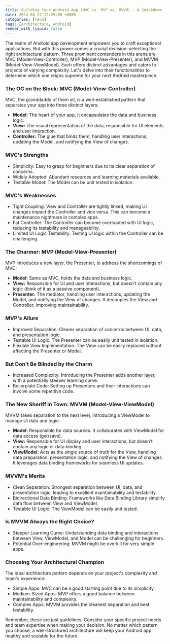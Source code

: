 ```yaml
---
title: Building Your Android App (MVC vs. MVP vs. MVVM) - A Smackdown
date: 2024-04-22 12:29:00 +0800
categories: [Tech]
tags: [Architecture, Android]
render_with_liquid: false
---
```



The realm of Android app development empowers you to craft exceptional applications. But with this power comes a crucial decision: selecting the right architectural pattern. Three prominent contenders in this arena are MVC (Model-View-Controller), MVP (Model-View-Presenter), and MVVM (Model-View-ViewModel). Each offers distinct advantages and caters to projects of varying complexity. Let's delve into their functionalities to determine which one reigns supreme for your next Android masterpiece.

### The OG on the Block: MVC (Model-View-Controller)

MVC, the granddaddy of them all, is a well-established pattern that separates your app into three distinct layers:

* **Model:** The heart of your app, it encapsulates the data and business logic.
* **View:** The visual representation of the data, responsible for UI elements and user interaction.
* **Controller:** The glue that binds them, handling user interactions, updating the Model, and notifying the View of changes.

### MVC's Strengths

* Simplicity: Easy to grasp for beginners due to its clear separation of concerns.
* Widely Adopted: Abundant resources and learning materials available.
* Testable Model: The Model can be unit tested in isolation.

### MVC's Weaknesses

* Tight Coupling: View and Controller are tightly linked, making UI changes impact the Controller and vice versa. This can become a maintenance nightmare in complex apps.
* Fat Controller: The Controller can become overloaded with UI logic, reducing its testability and manageability.
* Limited UI Logic Testability: Testing UI logic within the Controller can be challenging.


### The Charmer: MVP (Model-View-Presenter)

MVP introduces a new layer, the Presenter, to address the shortcomings of MVC:

* **Model:** Same as MVC, holds the data and business logic.
* **View:** Responsible for UI and user interactions, but doesn't contain any logic (think of it as a passive component).
* **Presenter:** The mediator, handling user interactions, updating the Model, and notifying the View of changes. It decouples the View and Controller, improving maintainability.

### MVP's Allure

* Improved Separation: Clearer separation of concerns between UI, data, and presentation logic.
* Testable UI Logic: The Presenter can be easily unit tested in isolation.
* Flexible View Implementation: The View can be easily replaced without affecting the Presenter or Model.

### But Don't Be Blinded by the Charm

* Increased Complexity: Introducing the Presenter adds another layer, with a potentially steeper learning curve.
* Boilerplate Code: Setting up Presenters and their interactions can involve some repetitive code.


### The New Sheriff in Town: MVVM (Model-View-ViewModel)

MVVM takes separation to the next level, introducing a ViewModel to manage UI data and logic:

* **Model:** Responsible for data sources. It collaborates with ViewModel for data access (get/save).
* **View:** Responsible for UI display and user interactions, but doesn't contain any logic or data binding.
* **ViewModel:** Acts as the single source of truth for the View, handling data preparation, presentation logic, and notifying the View of changes. It leverages data binding frameworks for seamless UI updates.

### MVVM's Merits

* Clean Separation: Strongest separation between UI, data, and presentation logic, leading to excellent maintainability and testability.
* Bidirectional Data Binding: Frameworks like Data Binding Library simplify data flow between View and ViewModel.
* Testable UI Logic: The ViewModel can be easily unit tested.

### Is MVVM Always the Right Choice?

* Steeper Learning Curve: Understanding data binding and interactions between View, ViewModel, and Model can be challenging for beginners.
* Potential Over-engineering: MVVM might be overkill for very simple apps.


### Choosing Your Architectural Champion

The ideal architecture pattern depends on your project's complexity and team's experience:

* Simple Apps: MVC can be a good starting point due to its simplicity.
* Medium-Sized Apps: MVP offers a good balance between maintainability and complexity.
* Complex Apps: MVVM provides the cleanest separation and best testability.

Remember, these are just guidelines. Consider your specific project needs and team expertise when making your decision. No matter which pattern you choose, a well-structured architecture will keep your Android app healthy and scalable for the future.
